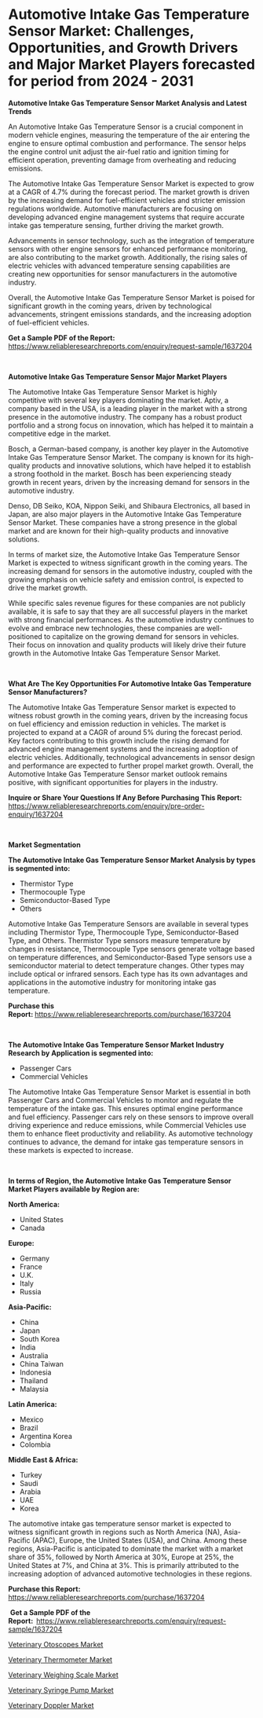<p><h1>Automotive Intake Gas Temperature Sensor Market: Challenges, Opportunities, and Growth Drivers and Major Market Players forecasted for period from 2024 - 2031</h1></p><p><strong>Automotive Intake Gas Temperature Sensor Market Analysis and Latest Trends</strong></p>
<p><p>An Automotive Intake Gas Temperature Sensor is a crucial component in modern vehicle engines, measuring the temperature of the air entering the engine to ensure optimal combustion and performance. The sensor helps the engine control unit adjust the air-fuel ratio and ignition timing for efficient operation, preventing damage from overheating and reducing emissions.</p><p>The Automotive Intake Gas Temperature Sensor Market is expected to grow at a CAGR of 4.7% during the forecast period. The market growth is driven by the increasing demand for fuel-efficient vehicles and stricter emission regulations worldwide. Automotive manufacturers are focusing on developing advanced engine management systems that require accurate intake gas temperature sensing, further driving the market growth.</p><p>Advancements in sensor technology, such as the integration of temperature sensors with other engine sensors for enhanced performance monitoring, are also contributing to the market growth. Additionally, the rising sales of electric vehicles with advanced temperature sensing capabilities are creating new opportunities for sensor manufacturers in the automotive industry.</p><p>Overall, the Automotive Intake Gas Temperature Sensor Market is poised for significant growth in the coming years, driven by technological advancements, stringent emissions standards, and the increasing adoption of fuel-efficient vehicles.</p></p>
<p><strong>Get a Sample PDF of the Report:&nbsp;</strong> <a href="https://www.reliableresearchreports.com/enquiry/request-sample/1637204">https://www.reliableresearchreports.com/enquiry/request-sample/1637204</a></p>
<p>&nbsp;</p>
<p><strong>Automotive Intake Gas Temperature Sensor Major Market Players</strong></p>
<p><p>The Automotive Intake Gas Temperature Sensor Market is highly competitive with several key players dominating the market. Aptiv, a company based in the USA, is a leading player in the market with a strong presence in the automotive industry. The company has a robust product portfolio and a strong focus on innovation, which has helped it to maintain a competitive edge in the market.</p><p>Bosch, a German-based company, is another key player in the Automotive Intake Gas Temperature Sensor Market. The company is known for its high-quality products and innovative solutions, which have helped it to establish a strong foothold in the market. Bosch has been experiencing steady growth in recent years, driven by the increasing demand for sensors in the automotive industry.</p><p>Denso, DB Seiko, KOA, Nippon Seiki, and Shibaura Electronics, all based in Japan, are also major players in the Automotive Intake Gas Temperature Sensor Market. These companies have a strong presence in the global market and are known for their high-quality products and innovative solutions.</p><p>In terms of market size, the Automotive Intake Gas Temperature Sensor Market is expected to witness significant growth in the coming years. The increasing demand for sensors in the automotive industry, coupled with the growing emphasis on vehicle safety and emission control, is expected to drive the market growth.</p><p>While specific sales revenue figures for these companies are not publicly available, it is safe to say that they are all successful players in the market with strong financial performances. As the automotive industry continues to evolve and embrace new technologies, these companies are well-positioned to capitalize on the growing demand for sensors in vehicles. Their focus on innovation and quality products will likely drive their future growth in the Automotive Intake Gas Temperature Sensor Market.</p></p>
<p>&nbsp;</p>
<p><strong>What Are The Key Opportunities For Automotive Intake Gas Temperature Sensor Manufacturers?</strong></p>
<p><p>The Automotive Intake Gas Temperature Sensor market is expected to witness robust growth in the coming years, driven by the increasing focus on fuel efficiency and emission reduction in vehicles. The market is projected to expand at a CAGR of around 5% during the forecast period. Key factors contributing to this growth include the rising demand for advanced engine management systems and the increasing adoption of electric vehicles. Additionally, technological advancements in sensor design and performance are expected to further propel market growth. Overall, the Automotive Intake Gas Temperature Sensor market outlook remains positive, with significant opportunities for players in the industry.</p></p>
<p><strong>Inquire or Share Your Questions If Any Before Purchasing This Report:</strong> <a href="https://www.reliableresearchreports.com/enquiry/pre-order-enquiry/1637204">https://www.reliableresearchreports.com/enquiry/pre-order-enquiry/1637204</a></p>
<p>&nbsp;</p>
<p><strong>Market Segmentation</strong></p>
<p><strong>The Automotive Intake Gas Temperature Sensor Market Analysis by types is segmented into:</strong></p>
<p><ul><li>Thermistor Type</li><li>Thermocouple Type</li><li>Semiconductor-Based Type</li><li>Others</li></ul></p>
<p><p>Automotive Intake Gas Temperature Sensors are available in several types including Thermistor Type, Thermocouple Type, Semiconductor-Based Type, and Others. Thermistor Type sensors measure temperature by changes in resistance, Thermocouple Type sensors generate voltage based on temperature differences, and Semiconductor-Based Type sensors use a semiconductor material to detect temperature changes. Other types may include optical or infrared sensors. Each type has its own advantages and applications in the automotive industry for monitoring intake gas temperature.</p></p>
<p><strong>Purchase this Report:&nbsp;</strong><a href="https://www.reliableresearchreports.com/purchase/1637204">https://www.reliableresearchreports.com/purchase/1637204</a></p>
<p>&nbsp;</p>
<p><strong>The Automotive Intake Gas Temperature Sensor Market Industry Research by Application is segmented into:</strong></p>
<p><ul><li>Passenger Cars</li><li>Commercial Vehicles</li></ul></p>
<p><p>The Automotive Intake Gas Temperature Sensor Market is essential in both Passenger Cars and Commercial Vehicles to monitor and regulate the temperature of the intake gas. This ensures optimal engine performance and fuel efficiency. Passenger cars rely on these sensors to improve overall driving experience and reduce emissions, while Commercial Vehicles use them to enhance fleet productivity and reliability. As automotive technology continues to advance, the demand for intake gas temperature sensors in these markets is expected to increase.</p></p>
<p>&nbsp;</p>
<p><strong>In terms of Region, the Automotive Intake Gas Temperature Sensor Market Players available by Region are:</strong></p>
<p>
    <p> <strong> North America: </strong>
        <ul>
            <li>United States</li>
            <li>Canada</li>
        </ul>
        </p> 
    <p> <strong> Europe: </strong>
        <ul>
            <li>Germany</li>
            <li>France</li>
            <li>U.K.</li>
            <li>Italy</li>
            <li>Russia</li>
        </ul>
        </p> 
    <p> <strong> Asia-Pacific: </strong>
        <ul>
            <li>China</li>
            <li>Japan</li>
            <li>South Korea</li>
            <li>India</li>
            <li>Australia</li>
            <li>China Taiwan</li>
            <li>Indonesia</li>
            <li>Thailand</li>
            <li>Malaysia</li>
        </ul>
        </p> 
    <p> <strong> Latin America: </strong>
        <ul>
            <li>Mexico</li>
            <li>Brazil</li>
            <li>Argentina Korea</li>
            <li>Colombia</li>
        </ul>
        </p> 
    <p> <strong> Middle East & Africa: </strong>
        <ul>
            <li>Turkey</li>
            <li>Saudi</li>
            <li>Arabia</li>
            <li>UAE</li>
            <li>Korea</li>
        </ul>
    </p>
    </p>
<p><p>The automotive intake gas temperature sensor market is expected to witness significant growth in regions such as North America (NA), Asia-Pacific (APAC), Europe, the United States (USA), and China. Among these regions, Asia-Pacific is anticipated to dominate the market with a market share of 35%, followed by North America at 30%, Europe at 25%, the United States at 7%, and China at 3%. This is primarily attributed to the increasing adoption of advanced automotive technologies in these regions.</p></p>
<p><strong>Purchase this Report: </strong><a href="https://www.reliableresearchreports.com/purchase/1637204">https://www.reliableresearchreports.com/purchase/1637204</a></p>
<p>&nbsp;<strong>Get a Sample PDF of the Report:&nbsp;&nbsp;</strong><a href="https://www.reliableresearchreports.com/enquiry/request-sample/1637204">https://www.reliableresearchreports.com/enquiry/request-sample/1637204</a></p>
<p><strong></strong></p>
<p><p><a href="https://medium.com/@lomawitting/veterinary-otoscopes-market-size-reveals-the-best-marketing-channels-in-global-industry-fc0a86378f3f">Veterinary Otoscopes Market</a></p><p><a href="https://medium.com/@aliabrakus/veterinary-thermometer-market-analysis-and-sze-forecasted-for-period-from-2024-to-2031-1cbcb382c0bf">Veterinary Thermometer Market</a></p><p><a href="https://medium.com/@aliabrakus/veterinary-weighing-scale-market-trends-and-market-analysis-forecasted-for-period-2024-2031-a930393b12ec">Veterinary Weighing Scale Market</a></p><p><a href="https://medium.com/@aliabrakus/veterinary-syringe-pump-market-size-cagr-trends-2024-2030-be6b899a4fb2">Veterinary Syringe Pump Market</a></p><p><a href="https://medium.com/@aliabrakus/veterinary-doppler-market-outlook-industry-overview-and-forecast-2024-to-2031-09526112dd89">Veterinary Doppler Market</a></p></p>